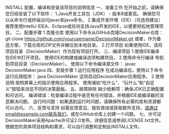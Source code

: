 INSTALL
配置、编译和安装该项目的说明信息
一、准备工作
在开始之前，请确保您已经安装了以下软件：
1.Java开发工具包（JDK） - 版本8或更高。
确保您可以从命令行或终端访问javac和java命令。
2.集成开发环境（IDE）（可选但建议）
推荐使用IntelliJ IDEA、Eclipse或任何支持Java开发的IDE，以便更轻松地管理项目。
二、配置步骤
1.克隆仓库
使用以下命令从GitHub克隆DecisionMaker仓库：
git clone https://github.com/yourusername/DecisionMaker.git
或者，作为备选方案，下载仓库的ZIP文件并解压到本地目录。
2.打开项目
如果使用IDE，请将项目目录（DecisionMaker）作为现有项目打开。
三、编译项目
1.使用IDE编译
在IDE中打开项目。
使用IDE的构建或编译选项构建项目。
2.使用命令行编译
导航到项目目录（DecisionMaker）。
使用以下命令编译源文件：
javac DecisionMaker.java
四、安装步骤
1.运行应用程序
在成功编译后，使用以下命令运行应用程序：
java DecisionMaker
这将启动DecisionMaker应用程序。
2.使用说明
按照屏幕上的指示使用应用程序。
使用诸如“吃什么”、“玩什么”和“自定义”按钮来浏览不同的决策面板。
五、故障排除
缺少依赖项：确保JDK已正确配置和可访问。
编译错误：检查编译过程中是否有任何错误，并根据IDE或编译器的消息解决问题。
运行时问题：如果遇到运行时问题，请确保所有必需的库和资源都可以访问。
六、反馈与支持
如需反馈意见、报告错误或获取额外支持，请通过email@example.com联系我们，或在GitHub仓库上创建一个问题。
七、许可证
DecisionMaker采用Apache许可证2.0发布。详细信息请参阅LICENSE.txt文件。
根据您的具体项目结构和需求，可以自行调整和定制此INSTALL文件。
